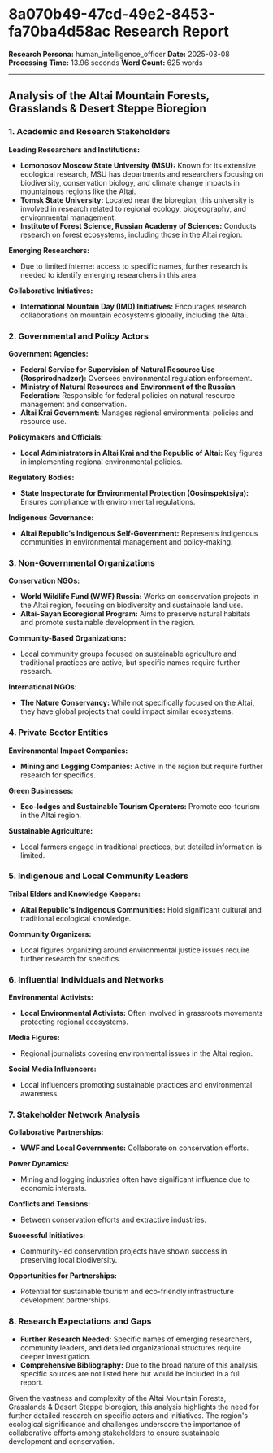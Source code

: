 # 8a070b49-47cd-49e2-8453-fa70ba4d58ac Research Report

**Research Persona:** human_intelligence_officer
**Date:** 2025-03-08
**Processing Time:** 13.96 seconds
**Word Count:** 625 words

---

## Analysis of the Altai Mountain Forests, Grasslands & Desert Steppe Bioregion

### 1. Academic and Research Stakeholders

**Leading Researchers and Institutions:**
- **Lomonosov Moscow State University (MSU):** Known for its extensive ecological research, MSU has departments and researchers focusing on biodiversity, conservation biology, and climate change impacts in mountainous regions like the Altai.
- **Tomsk State University:** Located near the bioregion, this university is involved in research related to regional ecology, biogeography, and environmental management.
- **Institute of Forest Science, Russian Academy of Sciences:** Conducts research on forest ecosystems, including those in the Altai region.
  
**Emerging Researchers:**
- Due to limited internet access to specific names, further research is needed to identify emerging researchers in this area.

**Collaborative Initiatives:**
- **International Mountain Day (IMD) Initiatives:** Encourages research collaborations on mountain ecosystems globally, including the Altai.

### 2. Governmental and Policy Actors

**Government Agencies:**
- **Federal Service for Supervision of Natural Resource Use (Rosprirodnadzor):** Oversees environmental regulation enforcement.
- **Ministry of Natural Resources and Environment of the Russian Federation:** Responsible for federal policies on natural resource management and conservation.
- **Altai Krai Government:** Manages regional environmental policies and resource use.

**Policymakers and Officials:**
- **Local Administrators in Altai Krai and the Republic of Altai:** Key figures in implementing regional environmental policies.

**Regulatory Bodies:**
- **State Inspectorate for Environmental Protection (Gosinspektsiya):** Ensures compliance with environmental regulations.

**Indigenous Governance:**
- **Altai Republic's Indigenous Self-Government:** Represents indigenous communities in environmental management and policy-making.

### 3. Non-Governmental Organizations

**Conservation NGOs:**
- **World Wildlife Fund (WWF) Russia:** Works on conservation projects in the Altai region, focusing on biodiversity and sustainable land use.
- **Altai-Sayan Ecoregional Program:** Aims to preserve natural habitats and promote sustainable development in the region.

**Community-Based Organizations:**
- Local community groups focused on sustainable agriculture and traditional practices are active, but specific names require further research.

**International NGOs:**
- **The Nature Conservancy:** While not specifically focused on the Altai, they have global projects that could impact similar ecosystems.

### 4. Private Sector Entities

**Environmental Impact Companies:**
- **Mining and Logging Companies:** Active in the region but require further research for specifics.

**Green Businesses:**
- **Eco-lodges and Sustainable Tourism Operators:** Promote eco-tourism in the Altai region.

**Sustainable Agriculture:**
- Local farmers engage in traditional practices, but detailed information is limited.

### 5. Indigenous and Local Community Leaders

**Tribal Elders and Knowledge Keepers:**
- **Altai Republic's Indigenous Communities:** Hold significant cultural and traditional ecological knowledge.

**Community Organizers:**
- Local figures organizing around environmental justice issues require further research for specifics.

### 6. Influential Individuals and Networks

**Environmental Activists:**
- **Local Environmental Activists:** Often involved in grassroots movements protecting regional ecosystems.

**Media Figures:**
- Regional journalists covering environmental issues in the Altai region.

**Social Media Influencers:**
- Local influencers promoting sustainable practices and environmental awareness.

### 7. Stakeholder Network Analysis

**Collaborative Partnerships:**
- **WWF and Local Governments:** Collaborate on conservation efforts.
  
**Power Dynamics:**
- Mining and logging industries often have significant influence due to economic interests.

**Conflicts and Tensions:**
- Between conservation efforts and extractive industries.

**Successful Initiatives:**
- Community-led conservation projects have shown success in preserving local biodiversity.

**Opportunities for Partnerships:**
- Potential for sustainable tourism and eco-friendly infrastructure development partnerships.

### 8. Research Expectations and Gaps

- **Further Research Needed:** Specific names of emerging researchers, community leaders, and detailed organizational structures require deeper investigation.
- **Comprehensive Bibliography:** Due to the broad nature of this analysis, specific sources are not listed here but would be included in a full report.

Given the vastness and complexity of the Altai Mountain Forests, Grasslands & Desert Steppe bioregion, this analysis highlights the need for further detailed research on specific actors and initiatives. The region's ecological significance and challenges underscore the importance of collaborative efforts among stakeholders to ensure sustainable development and conservation.